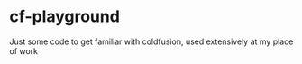 # cf-playground
Just some code to get familiar with coldfusion, used extensively at my place of work
